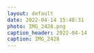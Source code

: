 ```yaml
---
layout: default
date: 2022-04-14 15:48:31
photo: IMG_2428.png
caption_header: 2022-04-14
caption: IMG_2428
---
```

